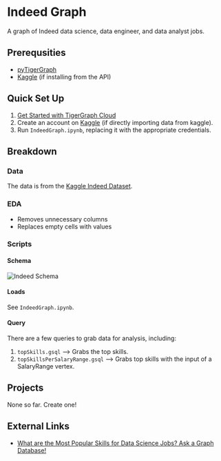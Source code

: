 # Indeed Graph
A graph of Indeed data science, data engineer, and data analyst jobs.

## Prerequsities

* [pyTigerGraph](https://pypi.org/project/pyTigerGraph/)
* [Kaggle](https://pypi.org/project/kaggle/) (if installing from the API)

## Quick Set Up

1. [Get Started with TigerGraph Cloud](https://developers.tigergraph.com/quickstart)
2. Create an account on [Kaggle](https://kaggle.com/) (if directly importing data from kaggle).
3. Run `IndeedGraph.ipynb`, replacing it with the appropriate credentials.

## Breakdown

### Data
The data is from the [Kaggle Indeed Dataset](https://www.kaggle.com/elroyggj/indeed-dataset-data-scientistanalystengineer).

### EDA

- Removes unnecessary columns
- Replaces empty cells with values

### Scripts

#### Schema

![Indeed Schema](https://miro.medium.com/max/4800/1*qHWh3uc5S00zdGuOVs_SUA.png)

#### Loads
See `IndeedGraph.ipynb`.

#### Query
There are a few queries to grab data for analysis, including:

1. `topSkills.gsql` —> Grabs the top skills.
2. `topSkillsPerSalaryRange.gsql` —> Grabs top skills with the input of a SalaryRange vertex. 

## Projects

None so far. Create one!

## External Links

* [What are the Most Popular Skills for Data Science Jobs? Ask a Graph Database!](https://towardsdatascience.com/what-are-the-most-popular-skills-for-data-science-jobs-ead45f56841?sk=1ffd27241db17bc27f1b8d3610782c91)
